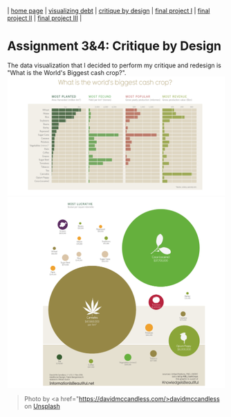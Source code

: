 | [home page](https://nilong96.github.io/portfolio/) | [visualizing debt](visualizing-government-debt) | [critique by design](critique-by-design) | [final project I](final-project-part-one) | [final project II](final-project-part-two) | [final project III](final-project-part-three) |

# Assignment 3&4: Critique by Design

The data visualization that I decided to perform my critique and redesign is "What is the World's Biggest cash crop?". 
![first viz](photo1.png)
![second viz](photo2.png)
> Photo by <a href="https://davidmccandless.com/>davidmccandless</a> on <a href="https://unsplash.com/photos/K4mSJ7kc0As?utm_source=unsplash&utm_medium=referral&utm_content=creditCopyText">Unsplash</a>

